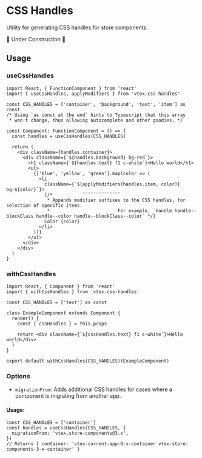 # CSS Handles

Utility for generating CSS handles for store components.

🚧 Under Construction 🚧

## Usage

### useCssHandles

```tsx
import React, { FunctionComponent } from 'react'
import { useCssHandles, applyModifiers } from 'vtex.css-handles'

const CSS_HANDLES = ['container', 'background', 'text', 'item'] as const
/* Using `as const at the end` hints to Typescript that this array
 * won't change, thus allowing autocomplete and other goodies. */

const Component: FunctionComponent = () => {
  const handles = useCssHandles(CSS_HANDLES)

  return (
    <div className={handles.container}>
      <div className={`${handles.background} bg-red`}>
        <h1 className={`${handles.text} f1 c-white`}>Hello world</h1>
        <ul>
          {['blue', 'yellow', 'green'].map(color => (
            <li
              className={`${applyModifiers(handles.item, color)} bg-${color}`}>
              {/*           ˜˜˜˜˜˜˜˜˜˜˜˜˜˜
               * Appends modifier suffixes to the CSS handles, for selection of specific items.
               *                         For example, `handle handle--blockClass handle--color handle--blockClass--color` */}
              Color {color}
            </li>
          ))}
        </ul>
      </div>
    </div>
  )
}
```

### withCssHandles

```tsx
import React, { Component } from 'react'
import { withCssHandles } from 'vtex.css-handles'

const CSS_HANDLES = ['text'] as const

class ExampleComponent extends Component {
  render() {
    const { cssHandles } = this.props

    return <div className={`${cssHandles.text} f1 c-white`}>Hello world</div>
  }
}

export default withCssHandles(CSS_HANDLES)(ExampleComponent)
```

### Options

- `migrationFrom`: Adds additional CSS handles for cases where a component is migrating from another app.

#### Usage:

```tsx
const CSS_HANDLES = ['container']
const handles = useCssHandles(CSS_HANDLES, {
  migrationFrom: 'vtex.store-components@3.x',
})
// Returns { container: 'vtex-current-app-0-x-container vtex-store-components-3-x-container' }
```
